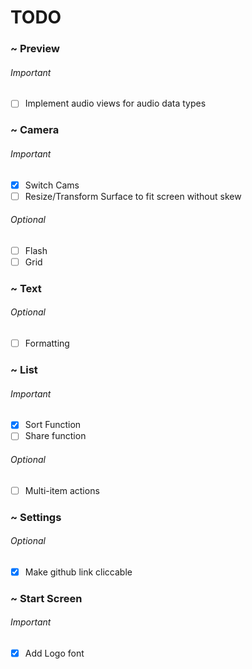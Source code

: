# TODO

### ~ Preview

###### Important

* [ ] Implement audio views for audio data types

### ~ Camera

###### Important

* [x] Switch Cams 
* [ ] Resize/Transform Surface to fit screen without skew

###### Optional

* [ ] Flash
* [ ] Grid

### ~ Text

###### Optional

* [ ] Formatting

### ~ List

###### Important

* [x] Sort Function
* [ ] Share function

###### Optional

* [ ] Multi-item actions

### ~ Settings

###### Optional

* [x] Make github link cliccable

### ~ Start Screen

###### Important

* [x] Add Logo font